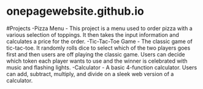 # onepagewebsite.github.io

#Projects -Pizza Menu - This project is a menu used to order pizza with a various selection of toppings. It then takes the input information and calculates a price for the order. -Tic-Tac-Toe Game - The classic game of tic-tac-toe. It randomly rolls dice to select which of the two players goes first and then users are off playing the classic game. Users can decide which token each player wants to use and the winner is celebrated with music and flashing lights. -Calculator - A basic 4-function calculator. Users can add, subtract, multiply, and divide on a sleek web version of a calculator.
